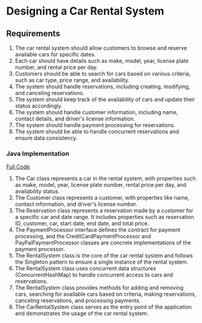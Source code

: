 # Designing a Car Rental System

## Requirements
1. The car rental system should allow customers to browse and reserve available cars for specific dates.
2. Each car should have details such as make, model, year, license plate number, and rental price per day.
3. Customers should be able to search for cars based on various criteria, such as car type, price range, and availability.
4. The system should handle reservations, including creating, modifying, and canceling reservations.
5. The system should keep track of the availability of cars and update their status accordingly.
6. The system should handle customer information, including name, contact details, and driver's license information.
7. The system should handle payment processing for reservations.
8. The system should be able to handle concurrent reservations and ensure data consistency.

### Java Implementation
[Full Code](../solutions/java/src/carrentalsystem/)

1. The Car class represents a car in the rental system, with properties such as make, model, year, license plate number, rental price per day, and availability status.
2. The Customer class represents a customer, with properties like name, contact information, and driver's license number.
3. The Reservation class represents a reservation made by a customer for a specific car and date range. It includes properties such as reservation ID, customer, car, start date, end date, and total price.
4. The PaymentProcessor interface defines the contract for payment processing, and the CreditCardPaymentProcessor and PayPalPaymentProcessor classes are concrete implementations of the payment processor.
5. The RentalSystem class is the core of the car rental system and follows the Singleton pattern to ensure a single instance of the rental system.
6. The RentalSystem class uses concurrent data structures (ConcurrentHashMap) to handle concurrent access to cars and reservations.
7. The RentalSystem class provides methods for adding and removing cars, searching for available cars based on criteria, making reservations, canceling reservations, and processing payments.
8. The CarRentalSystem class serves as the entry point of the application and demonstrates the usage of the car rental system.